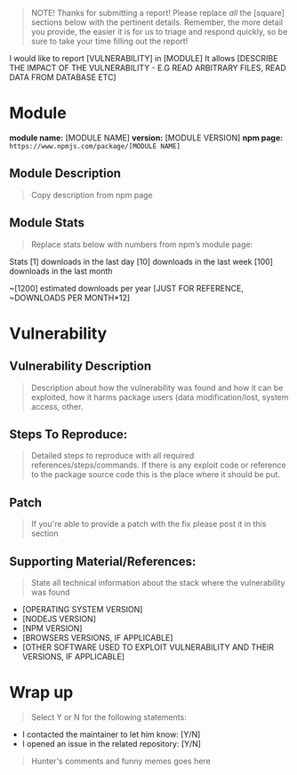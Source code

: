 > NOTE! Thanks for submitting a report! Please replace *all* the [square] sections below with the pertinent details. Remember, the more detail you provide, the easier it is for us to triage and respond quickly, so be sure to take your time filling out the report!

I would like to report [VULNERABILITY] in [MODULE]
It allows [DESCRIBE THE IMPACT OF THE VULNERABILITY - E.G READ ARBITRARY FILES, READ DATA FROM DATABASE ETC]

# Module

**module name:** [MODULE NAME]
**version:** [MODULE VERSION]
**npm page:** `https://www.npmjs.com/package/[MODULE NAME]`

## Module Description

> Copy description from npm page

## Module Stats

> Replace stats below with numbers from npm’s module page:

Stats
[1] downloads in the last day
[10] downloads in the last week
[100] downloads in the last month

~[1200] estimated downloads per year [JUST FOR REFERENCE,  ~DOWNLOADS PER MONTH*12]

# Vulnerability

## Vulnerability Description

> Description about how the vulnerability was found and how it can be exploited, how it harms package users (data modification/lost, system access, other.

## Steps To Reproduce:

> Detailed steps to reproduce with all required references/steps/commands. If there is any exploit code or reference to the package source code this is the place where it should be put.

## Patch

> If you're able to provide a patch with the fix please post it in this section

## Supporting Material/References:

> State all technical information about the stack where the vulnerability was found

- [OPERATING SYSTEM VERSION]
- [NODEJS VERSION]
- [NPM VERSION]
- [BROWSERS VERSIONS, IF APPLICABLE] 
- [OTHER SOFTWARE USED TO EXPLOIT VULNERABILITY AND THEIR VERSIONS, IF APPLICABLE]

# Wrap up

> Select Y or N for the following statements:

- I contacted the maintainer to let him know: [Y/N] 
- I opened an issue in the related repository: [Y/N] 

> Hunter's comments and funny memes goes here

